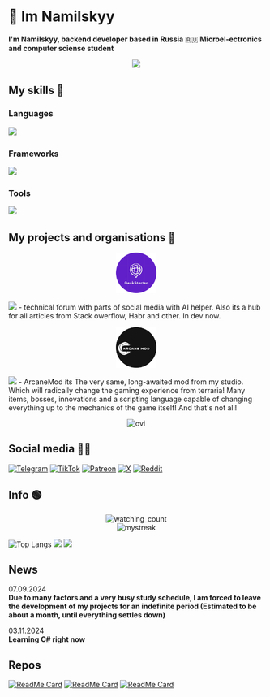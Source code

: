 # :wave: Im Namilskyy
**I'm Namilskyy, backend developer based in Russia** 🇷🇺
**Microel-ectronics and computer sciense student**


<p align='center'><img src="https://readme-typing-svg.herokuapp.com?color=%2336BCF7&lines=Namilskyy,+Backend,+Writer"/></p>


## My skills :hammer:

### Languages
<p align="center">
  
![](https://skillicons.dev/icons?i=html,cs,c,cpp,py,md,ts,bash,powershell,js)

### Frameworks
![](https://skillicons.dev/icons?i=express,dotnet,tensorflow,arduino,apple,unity,unreal,opencv,electron,nodejs)

### Tools
![](https://skillicons.dev/icons?i=arch,git,vim,sublime,visualstudio,k8s,ansible,docker,windows,)

</p>

My projects and organisations 💼
---------------------------------------------------------------------------------------------
<p align="center">
<img src = "/README/GEEKSTARTERC.png" width=80, height=80> </p>
<a href="https://GitHub.com/Nam4ik/GeekStarter"><img src="https://img.shields.io/badge/Geekstarter-8A2BE2"></a> -  technical forum with parts of social media with AI helper. Also its a hub for all articles from Stack owerflow, Habr and other. In dev now.
<p align="center">
<img src = "/README/ARCANEMOD.png" width=80, height=80> </p>
<a href ="https://Github.com/Nam4ik/ARcaneMod"><img src="https://img.shields.io/badge/ArcaneMod-138f6a"></a> - ArcaneMod its The very same, long-awaited mod from my studio. Which will radically change the gaming experience from terraria! Many items, bosses, innovations and a scripting language capable of changing everything up to the mechanics of the game itself! And that's not all!
<p align="center">
  
<img src="https://github-readme-stats.vercel.app/api/top-langs?username=Nam4ik&show_icons=true&locale=en&layout=compact&theme=chartreuse-dark" alt="ovi" />
</p>

Social media 😶‍🌫️
--------------------------------------------------------------------------------------------

[![Telegram](https://img.shields.io/badge/Telegram-@ArcaneDevStudio-blue?style=flat-square&logo=telegram)](https://t.me/ArcaneDevStudio) 
[![TikTok](https://img.shields.io/badge/TikTok-@ArcaneDevStudio-black?style=flat-square&logo=tiktok)](https://www.tiktok.com/@ArcaneDevStudio)
[![Patreon](https://img.shields.io/badge/Patreon-Nam4ik-orange?style=flat-square&logo=patreon)](https://www.patreon.com/Nam4ik) 
[![X](https://img.shields.io/badge/X-ArcaneDevStud10-lightblue?style=flat-square&logo=x)](https://twitter.com/ArcaneDevStud10) 
[![Reddit](https://img.shields.io/badge/Reddit-u/Ok-Technology-6743-orange?style=flat-square&logo=reddit)](https://www.reddit.com/user/Ok-Technology-6743)


Info 🟢
----------------------------------------------------------------------------------------------
<p align="center">
<img src="https://widgetbite.com/stats/Nam4ik" alt="watching_count" /><br>
<img src="https://github-readme-streak-stats.herokuapp.com/?user=Nam4ik&theme=tokyonight" alt="mystreak"/>
  
![Top Langs](https://github-readme-stats.vercel.app/api/top-langs/?username=nam4ik&hide=css,html)
![](https://github-profile-summary-cards.vercel.app/api/cards/most-commit-language?username=nam4ik) ![](https://github-profile-summary-cards.vercel.app/api/cards/repos-per-language?username=nam4ik)
</p>




News 
------------------------------------------------------------------------------------------------
07.09.2024<br>
**Due to many factors and a very busy study schedule, I am forced to leave the development of my projects for an indefinite period (Estimated to be about a month, until everything settles down)**

03.11.2024<br>
**Learning C# right now**


Repos
-----------------------------------------------------------------------------------------------


[![ReadMe Card](https://github-readme-stats.vercel.app/api/pin/?username=Nam4ik&repo=EasyEngineLib)](https://github.com/Nam4ik/ArcaneMod)
[![ReadMe Card](https://github-readme-stats.vercel.app/api/pin/?username=Nam4ik&repo=SkPhys)](https://github.com/NAm4ik/GeekStarter)
[![ReadMe Card](https://github-readme-stats.vercel.app/api/pin/?username=Nam4ik&repo=EasyEngineLib)](https://github.com/NAm4ik/EasyEngineLib)



 
